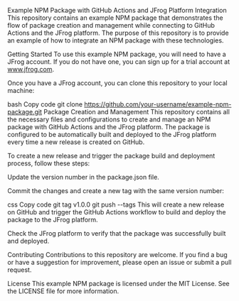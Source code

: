Example NPM Package with GitHub Actions and JFrog Platform Integration
This repository contains an example NPM package that demonstrates the flow of package creation and management while connecting to GitHub Actions and the JFrog platform. The purpose of this repository is to provide an example of how to integrate an NPM package with 
these technologies.

Getting Started
To use this example NPM package, you will need to have a JFrog account. If you do not have one, you can sign up for a trial account at www.jfrog.com.

Once you have a JFrog account, you can clone this repository to your local machine:

bash
Copy code
git clone https://github.com/your-username/example-npm-package.git
Package Creation and Management
This repository contains all the necessary files and configurations to create and manage an NPM package with GitHub Actions and the JFrog platform. The package is configured to be automatically built and deployed to the JFrog platform every time a new release is 
created on GitHub.

To create a new release and trigger the package build and deployment process, follow these steps:

Update the version number in the package.json file.

Commit the changes and create a new tag with the same version number:

css
Copy code
git tag v1.0.0
git push --tags
This will create a new release on GitHub and trigger the GitHub Actions workflow to build and deploy the package to the JFrog platform.

Check the JFrog platform to verify that the package was successfully built and deployed.

Contributing
Contributions to this repository are welcome. If you find a bug or have a suggestion for improvement, please open an issue or submit a pull request.

License
This example NPM package is licensed under the MIT License. See the LICENSE file for more information.
